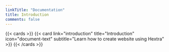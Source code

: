 ```yaml
---
linkTitle: "Documentation"
title: Introduction
comments: false
---
```


{{< cards >}}
  {{< card link="introduction" title="Introduction" icon="document-text" subtitle="Learn how to create website using Hextra" >}}
{{< /cards >}}

